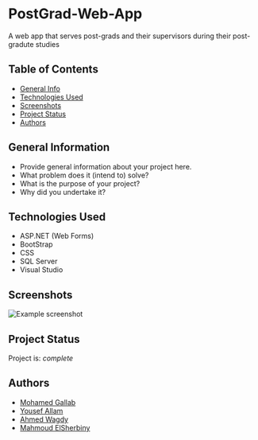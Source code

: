 # PostGrad-Web-App
A web app that serves post-grads and their supervisors during their post-gradute studies

## Table of Contents
* [General Info](#general-information)
* [Technologies Used](#technologies-used)
* [Screenshots](#screenshots)
* [Project Status](#project-status)
* [Authors](#authors)


## General Information
- Provide general information about your project here.
- What problem does it (intend to) solve?
- What is the purpose of your project?
- Why did you undertake it?
<!-- You don't have to answer all the questions - just the ones relevant to your project. -->


## Technologies Used
- ASP.NET (Web Forms)
- BootStrap
- CSS
- SQL Server
- Visual Studio

## Screenshots
![Example screenshot](./img/screenshot.png)
<!-- If you have screenshots you'd like to share, include them here. -->

## Project Status
Project is: _complete_

## Authors
- [Mohamed Gallab](https://github.com/MohamedGallab)
- [Yousef Allam](https://github.com/YousefAllam221b)
- [Ahmed Wagdy](https://github.com/crosshuntter)
- [Mahmoud ElSherbiny](https://github.com/mahmoudelshirbeny)
